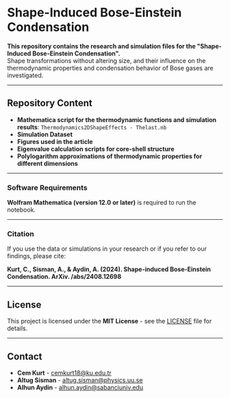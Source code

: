 # Shape-Induced Bose-Einstein Condensation

**This repository contains the research and simulation files for the "Shape-Induced Bose-Einstein Condensation".**  
Shape transformations without altering size, and their influence on the thermodynamic properties and condensation behavior of Bose gases are investigated.

---

## Repository Content
- **Mathematica script for the thermodynamic functions and simulation results**: `Thermodynamics2DShapeEffects - Thelast.nb`
- **Simulation Dataset**
- **Figures used in the article**
- **Eigenvalue calculation scripts for core-shell structure**
- **Polylogarithm approximations of thermodynamic properties for different dimensions**

---

### Software Requirements
**Wolfram Mathematica (version 12.0 or later)** is required to run the notebook.

---

### Citation
If you use the data or simulations in your research or if you refer to our findings, please cite:

**Kurt, C., Sisman, A., & Aydin, A. (2024). Shape-induced Bose-Einstein Condensation. ArXiv. /abs/2408.12698**

---

## License
This project is licensed under the **MIT License** - see the [LICENSE](LICENSE.md) file for details.

---

## Contact
- **Cem Kurt** - [cemkurt18@ku.edu.tr](mailto:cemkurt18@ku.edu.tr)
- **Altug Sisman** - [altug.sisman@physics.uu.se](mailto:altug.sisman@physics.uu.se)
- **Alhun Aydin** - [alhun.aydin@sabanciuniv.edu](mailto:alhun.aydin@sabanciuniv.edu)
